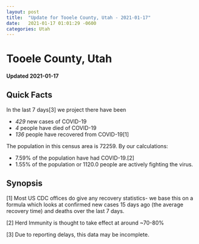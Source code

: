 ```yaml
---
layout: post
title:  "Update for Tooele County, Utah - 2021-01-17"
date:   2021-01-17 01:01:29 -0600
categories: Utah
---
```


# Tooele County, Utah
#### Updated 2021-01-17

## Quick Facts

In the last 7 days[3] we project there have been
- *429* new cases of COVID-19
- *4* people have died of COVID-19
- *136* people have recovered from COVID-19[1]

The population in this census area is 72259. By our calculations:
- 7.59% of the population have had COVID-19.[2]
- 1.55% of the population or 1120.0 people are actively fighting the virus.

## Synopsis




[1] Most US CDC offices do give any recovery statistics- we base this on a formula which looks at confirmed new cases
15 days ago (the average recovery time) and deaths over the last 7 days.

[2] Herd Immunity is thought to take effect at around ~70-80%

[3] Due to reporting delays, this data may be incomplete.
 
    